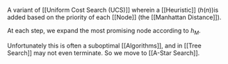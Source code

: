 A variant of [[Uniform Cost Search (UCS)]] wherein a [[Heuristic]] ($h(n)$)is added based on the priority of each [[Node]] (the [[Manhattan Distance]]).

At each step, we expand the most promising node according to $h_M$.

Unfortunately this is often a suboptimal [[Algorithms]], and in [[Tree Search]] may not even terminate. So we move to [[A-Star Search]].